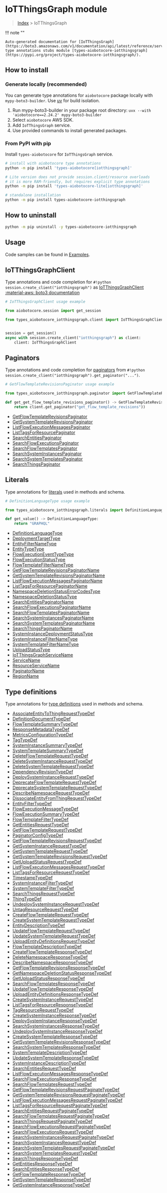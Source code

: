 # IoTThingsGraph module

> [Index](../README.md) > IoTThingsGraph


!!! note ""

    Auto-generated documentation for [IoTThingsGraph](https://boto3.amazonaws.com/v1/documentation/api/latest/reference/services/iotthingsgraph.html#iotthingsgraph)
    type annotations stubs module [types-aiobotocore-iotthingsgraph](https://pypi.org/project/types-aiobotocore-iotthingsgraph/).

## How to install

### Generate locally (recommended)

You can generate type annotations for `aiobotocore` package locally with `mypy-boto3-builder`.
Use [uv](https://docs.astral.sh/uv/getting-started/installation/) for build isolation.

1. Run mypy-boto3-builder in your package root directory: `uvx --with 'aiobotocore==2.24.2' mypy-boto3-builder`
1. Select `aiobotocore` AWS SDK.
1. Add `IoTThingsGraph` service.
1. Use provided commands to install generated packages.



### From PyPI with pip

Install `types-aiobotocore` for `IoTThingsGraph` service.

```bash
# install with aiobotocore type annotations
python -m pip install 'types-aiobotocore[iotthingsgraph]'

# Lite version does not provide session.client/resource overloads
# it is more RAM-friendly, but requires explicit type annotations
python -m pip install 'types-aiobotocore-lite[iotthingsgraph]'

# standalone installation
python -m pip install types-aiobotocore-iotthingsgraph
```



## How to uninstall

```bash
python -m pip uninstall -y types-aiobotocore-iotthingsgraph
```

## Usage

Code samples can be found in [Examples](./usage.md).

## IoTThingsGraphClient

Type annotations and code completion for  `#!python session.create_client("iotthingsgraph")` as [IoTThingsGraphClient](./client.md)
[:material-aws: boto3 documentation](https://boto3.amazonaws.com/v1/documentation/api/latest/reference/services/iotthingsgraph.html#IoTThingsGraph.Client)

```python
# IoTThingsGraphClient usage example

from aiobotocore.session import get_session

from types_aiobotocore_iotthingsgraph.client import IoTThingsGraphClient


session = get_session()
async with session.create_client("iotthingsgraph") as client:
    client: IoTThingsGraphClient
```


## Paginators

Type annotations and code completion for
[paginators](./paginators.md)
from `#!python session.create_client("iotthingsgraph").get_paginator("...")`.

```python
# GetFlowTemplateRevisionsPaginator usage example

from types_aiobotocore_iotthingsgraph.paginator import GetFlowTemplateRevisionsPaginator

def get_get_flow_template_revisions_paginator() -> GetFlowTemplateRevisionsPaginator:
    return client.get_paginator("get_flow_template_revisions"))
```

- [GetFlowTemplateRevisionsPaginator](./paginators.md#getflowtemplaterevisionspaginator)
- [GetSystemTemplateRevisionsPaginator](./paginators.md#getsystemtemplaterevisionspaginator)
- [ListFlowExecutionMessagesPaginator](./paginators.md#listflowexecutionmessagespaginator)
- [ListTagsForResourcePaginator](./paginators.md#listtagsforresourcepaginator)
- [SearchEntitiesPaginator](./paginators.md#searchentitiespaginator)
- [SearchFlowExecutionsPaginator](./paginators.md#searchflowexecutionspaginator)
- [SearchFlowTemplatesPaginator](./paginators.md#searchflowtemplatespaginator)
- [SearchSystemInstancesPaginator](./paginators.md#searchsysteminstancespaginator)
- [SearchSystemTemplatesPaginator](./paginators.md#searchsystemtemplatespaginator)
- [SearchThingsPaginator](./paginators.md#searchthingspaginator)








## Literals

Type annotations for [literals](./literals.md) used in methods and schema.

```python
# DefinitionLanguageType usage example

from types_aiobotocore_iotthingsgraph.literals import DefinitionLanguageType

def get_value() -> DefinitionLanguageType:
    return "GRAPHQL"
```

- [DefinitionLanguageType](./literals.md#definitionlanguagetype)
- [DeploymentTargetType](./literals.md#deploymenttargettype)
- [EntityFilterNameType](./literals.md#entityfilternametype)
- [EntityTypeType](./literals.md#entitytypetype)
- [FlowExecutionEventTypeType](./literals.md#flowexecutioneventtypetype)
- [FlowExecutionStatusType](./literals.md#flowexecutionstatustype)
- [FlowTemplateFilterNameType](./literals.md#flowtemplatefilternametype)
- [GetFlowTemplateRevisionsPaginatorName](./literals.md#getflowtemplaterevisionspaginatorname)
- [GetSystemTemplateRevisionsPaginatorName](./literals.md#getsystemtemplaterevisionspaginatorname)
- [ListFlowExecutionMessagesPaginatorName](./literals.md#listflowexecutionmessagespaginatorname)
- [ListTagsForResourcePaginatorName](./literals.md#listtagsforresourcepaginatorname)
- [NamespaceDeletionStatusErrorCodesType](./literals.md#namespacedeletionstatuserrorcodestype)
- [NamespaceDeletionStatusType](./literals.md#namespacedeletionstatustype)
- [SearchEntitiesPaginatorName](./literals.md#searchentitiespaginatorname)
- [SearchFlowExecutionsPaginatorName](./literals.md#searchflowexecutionspaginatorname)
- [SearchFlowTemplatesPaginatorName](./literals.md#searchflowtemplatespaginatorname)
- [SearchSystemInstancesPaginatorName](./literals.md#searchsysteminstancespaginatorname)
- [SearchSystemTemplatesPaginatorName](./literals.md#searchsystemtemplatespaginatorname)
- [SearchThingsPaginatorName](./literals.md#searchthingspaginatorname)
- [SystemInstanceDeploymentStatusType](./literals.md#systeminstancedeploymentstatustype)
- [SystemInstanceFilterNameType](./literals.md#systeminstancefilternametype)
- [SystemTemplateFilterNameType](./literals.md#systemtemplatefilternametype)
- [UploadStatusType](./literals.md#uploadstatustype)
- [IoTThingsGraphServiceName](./literals.md#iotthingsgraphservicename)
- [ServiceName](./literals.md#servicename)
- [ResourceServiceName](./literals.md#resourceservicename)
- [PaginatorName](./literals.md#paginatorname)
- [RegionName](./literals.md#regionname)




## Type definitions

Type annotations for [type definitions](./type_defs.md) used in methods and schema.

- [AssociateEntityToThingRequestTypeDef](./type_defs.md#associateentitytothingrequesttypedef)
- [DefinitionDocumentTypeDef](./type_defs.md#definitiondocumenttypedef)
- [FlowTemplateSummaryTypeDef](./type_defs.md#flowtemplatesummarytypedef)
- [ResponseMetadataTypeDef](./type_defs.md#responsemetadatatypedef)
- [MetricsConfigurationTypeDef](./type_defs.md#metricsconfigurationtypedef)
- [TagTypeDef](./type_defs.md#tagtypedef)
- [SystemInstanceSummaryTypeDef](./type_defs.md#systeminstancesummarytypedef)
- [SystemTemplateSummaryTypeDef](./type_defs.md#systemtemplatesummarytypedef)
- [DeleteFlowTemplateRequestTypeDef](./type_defs.md#deleteflowtemplaterequesttypedef)
- [DeleteSystemInstanceRequestTypeDef](./type_defs.md#deletesysteminstancerequesttypedef)
- [DeleteSystemTemplateRequestTypeDef](./type_defs.md#deletesystemtemplaterequesttypedef)
- [DependencyRevisionTypeDef](./type_defs.md#dependencyrevisiontypedef)
- [DeploySystemInstanceRequestTypeDef](./type_defs.md#deploysysteminstancerequesttypedef)
- [DeprecateFlowTemplateRequestTypeDef](./type_defs.md#deprecateflowtemplaterequesttypedef)
- [DeprecateSystemTemplateRequestTypeDef](./type_defs.md#deprecatesystemtemplaterequesttypedef)
- [DescribeNamespaceRequestTypeDef](./type_defs.md#describenamespacerequesttypedef)
- [DissociateEntityFromThingRequestTypeDef](./type_defs.md#dissociateentityfromthingrequesttypedef)
- [EntityFilterTypeDef](./type_defs.md#entityfiltertypedef)
- [FlowExecutionMessageTypeDef](./type_defs.md#flowexecutionmessagetypedef)
- [FlowExecutionSummaryTypeDef](./type_defs.md#flowexecutionsummarytypedef)
- [FlowTemplateFilterTypeDef](./type_defs.md#flowtemplatefiltertypedef)
- [GetEntitiesRequestTypeDef](./type_defs.md#getentitiesrequesttypedef)
- [GetFlowTemplateRequestTypeDef](./type_defs.md#getflowtemplaterequesttypedef)
- [PaginatorConfigTypeDef](./type_defs.md#paginatorconfigtypedef)
- [GetFlowTemplateRevisionsRequestTypeDef](./type_defs.md#getflowtemplaterevisionsrequesttypedef)
- [GetSystemInstanceRequestTypeDef](./type_defs.md#getsysteminstancerequesttypedef)
- [GetSystemTemplateRequestTypeDef](./type_defs.md#getsystemtemplaterequesttypedef)
- [GetSystemTemplateRevisionsRequestTypeDef](./type_defs.md#getsystemtemplaterevisionsrequesttypedef)
- [GetUploadStatusRequestTypeDef](./type_defs.md#getuploadstatusrequesttypedef)
- [ListFlowExecutionMessagesRequestTypeDef](./type_defs.md#listflowexecutionmessagesrequesttypedef)
- [ListTagsForResourceRequestTypeDef](./type_defs.md#listtagsforresourcerequesttypedef)
- [TimestampTypeDef](./type_defs.md#timestamptypedef)
- [SystemInstanceFilterTypeDef](./type_defs.md#systeminstancefiltertypedef)
- [SystemTemplateFilterTypeDef](./type_defs.md#systemtemplatefiltertypedef)
- [SearchThingsRequestTypeDef](./type_defs.md#searchthingsrequesttypedef)
- [ThingTypeDef](./type_defs.md#thingtypedef)
- [UndeploySystemInstanceRequestTypeDef](./type_defs.md#undeploysysteminstancerequesttypedef)
- [UntagResourceRequestTypeDef](./type_defs.md#untagresourcerequesttypedef)
- [CreateFlowTemplateRequestTypeDef](./type_defs.md#createflowtemplaterequesttypedef)
- [CreateSystemTemplateRequestTypeDef](./type_defs.md#createsystemtemplaterequesttypedef)
- [EntityDescriptionTypeDef](./type_defs.md#entitydescriptiontypedef)
- [UpdateFlowTemplateRequestTypeDef](./type_defs.md#updateflowtemplaterequesttypedef)
- [UpdateSystemTemplateRequestTypeDef](./type_defs.md#updatesystemtemplaterequesttypedef)
- [UploadEntityDefinitionsRequestTypeDef](./type_defs.md#uploadentitydefinitionsrequesttypedef)
- [FlowTemplateDescriptionTypeDef](./type_defs.md#flowtemplatedescriptiontypedef)
- [CreateFlowTemplateResponseTypeDef](./type_defs.md#createflowtemplateresponsetypedef)
- [DeleteNamespaceResponseTypeDef](./type_defs.md#deletenamespaceresponsetypedef)
- [DescribeNamespaceResponseTypeDef](./type_defs.md#describenamespaceresponsetypedef)
- [GetFlowTemplateRevisionsResponseTypeDef](./type_defs.md#getflowtemplaterevisionsresponsetypedef)
- [GetNamespaceDeletionStatusResponseTypeDef](./type_defs.md#getnamespacedeletionstatusresponsetypedef)
- [GetUploadStatusResponseTypeDef](./type_defs.md#getuploadstatusresponsetypedef)
- [SearchFlowTemplatesResponseTypeDef](./type_defs.md#searchflowtemplatesresponsetypedef)
- [UpdateFlowTemplateResponseTypeDef](./type_defs.md#updateflowtemplateresponsetypedef)
- [UploadEntityDefinitionsResponseTypeDef](./type_defs.md#uploadentitydefinitionsresponsetypedef)
- [CreateSystemInstanceRequestTypeDef](./type_defs.md#createsysteminstancerequesttypedef)
- [ListTagsForResourceResponseTypeDef](./type_defs.md#listtagsforresourceresponsetypedef)
- [TagResourceRequestTypeDef](./type_defs.md#tagresourcerequesttypedef)
- [CreateSystemInstanceResponseTypeDef](./type_defs.md#createsysteminstanceresponsetypedef)
- [DeploySystemInstanceResponseTypeDef](./type_defs.md#deploysysteminstanceresponsetypedef)
- [SearchSystemInstancesResponseTypeDef](./type_defs.md#searchsysteminstancesresponsetypedef)
- [UndeploySystemInstanceResponseTypeDef](./type_defs.md#undeploysysteminstanceresponsetypedef)
- [CreateSystemTemplateResponseTypeDef](./type_defs.md#createsystemtemplateresponsetypedef)
- [GetSystemTemplateRevisionsResponseTypeDef](./type_defs.md#getsystemtemplaterevisionsresponsetypedef)
- [SearchSystemTemplatesResponseTypeDef](./type_defs.md#searchsystemtemplatesresponsetypedef)
- [SystemTemplateDescriptionTypeDef](./type_defs.md#systemtemplatedescriptiontypedef)
- [UpdateSystemTemplateResponseTypeDef](./type_defs.md#updatesystemtemplateresponsetypedef)
- [SystemInstanceDescriptionTypeDef](./type_defs.md#systeminstancedescriptiontypedef)
- [SearchEntitiesRequestTypeDef](./type_defs.md#searchentitiesrequesttypedef)
- [ListFlowExecutionMessagesResponseTypeDef](./type_defs.md#listflowexecutionmessagesresponsetypedef)
- [SearchFlowExecutionsResponseTypeDef](./type_defs.md#searchflowexecutionsresponsetypedef)
- [SearchFlowTemplatesRequestTypeDef](./type_defs.md#searchflowtemplatesrequesttypedef)
- [GetFlowTemplateRevisionsRequestPaginateTypeDef](./type_defs.md#getflowtemplaterevisionsrequestpaginatetypedef)
- [GetSystemTemplateRevisionsRequestPaginateTypeDef](./type_defs.md#getsystemtemplaterevisionsrequestpaginatetypedef)
- [ListFlowExecutionMessagesRequestPaginateTypeDef](./type_defs.md#listflowexecutionmessagesrequestpaginatetypedef)
- [ListTagsForResourceRequestPaginateTypeDef](./type_defs.md#listtagsforresourcerequestpaginatetypedef)
- [SearchEntitiesRequestPaginateTypeDef](./type_defs.md#searchentitiesrequestpaginatetypedef)
- [SearchFlowTemplatesRequestPaginateTypeDef](./type_defs.md#searchflowtemplatesrequestpaginatetypedef)
- [SearchThingsRequestPaginateTypeDef](./type_defs.md#searchthingsrequestpaginatetypedef)
- [SearchFlowExecutionsRequestPaginateTypeDef](./type_defs.md#searchflowexecutionsrequestpaginatetypedef)
- [SearchFlowExecutionsRequestTypeDef](./type_defs.md#searchflowexecutionsrequesttypedef)
- [SearchSystemInstancesRequestPaginateTypeDef](./type_defs.md#searchsysteminstancesrequestpaginatetypedef)
- [SearchSystemInstancesRequestTypeDef](./type_defs.md#searchsysteminstancesrequesttypedef)
- [SearchSystemTemplatesRequestPaginateTypeDef](./type_defs.md#searchsystemtemplatesrequestpaginatetypedef)
- [SearchSystemTemplatesRequestTypeDef](./type_defs.md#searchsystemtemplatesrequesttypedef)
- [SearchThingsResponseTypeDef](./type_defs.md#searchthingsresponsetypedef)
- [GetEntitiesResponseTypeDef](./type_defs.md#getentitiesresponsetypedef)
- [SearchEntitiesResponseTypeDef](./type_defs.md#searchentitiesresponsetypedef)
- [GetFlowTemplateResponseTypeDef](./type_defs.md#getflowtemplateresponsetypedef)
- [GetSystemTemplateResponseTypeDef](./type_defs.md#getsystemtemplateresponsetypedef)
- [GetSystemInstanceResponseTypeDef](./type_defs.md#getsysteminstanceresponsetypedef)

